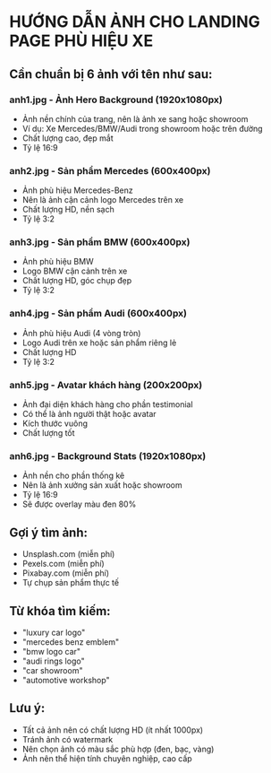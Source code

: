 # HƯỚNG DẪN ẢNH CHO LANDING PAGE PHÙ HIỆU XE

## Cần chuẩn bị 6 ảnh với tên như sau:

### anh1.jpg - Ảnh Hero Background (1920x1080px)
- Ảnh nền chính của trang, nên là ảnh xe sang hoặc showroom
- Ví dụ: Xe Mercedes/BMW/Audi trong showroom hoặc trên đường
- Chất lượng cao, đẹp mắt
- Tỷ lệ 16:9

### anh2.jpg - Sản phẩm Mercedes (600x400px) 
- Ảnh phù hiệu Mercedes-Benz
- Nên là ảnh cận cảnh logo Mercedes trên xe
- Chất lượng HD, nền sạch
- Tỷ lệ 3:2

### anh3.jpg - Sản phẩm BMW (600x400px)
- Ảnh phù hiệu BMW 
- Logo BMW cận cảnh trên xe
- Chất lượng HD, góc chụp đẹp
- Tỷ lệ 3:2

### anh4.jpg - Sản phẩm Audi (600x400px)
- Ảnh phù hiệu Audi (4 vòng tròn)
- Logo Audi trên xe hoặc sản phẩm riêng lẻ
- Chất lượng HD
- Tỷ lệ 3:2

### anh5.jpg - Avatar khách hàng (200x200px)
- Ảnh đại diện khách hàng cho phần testimonial
- Có thể là ảnh người thật hoặc avatar
- Kích thước vuông
- Chất lượng tốt

### anh6.jpg - Background Stats (1920x1080px)
- Ảnh nền cho phần thống kê
- Nên là ảnh xưởng sản xuất hoặc showroom
- Tỷ lệ 16:9
- Sẽ được overlay màu đen 80%

## Gợi ý tìm ảnh:
- Unsplash.com (miễn phí)
- Pexels.com (miễn phí)  
- Pixabay.com (miễn phí)
- Tự chụp sản phẩm thực tế

## Từ khóa tìm kiếm:
- "luxury car logo"
- "mercedes benz emblem"
- "bmw logo car"
- "audi rings logo"
- "car showroom"
- "automotive workshop"

## Lưu ý:
- Tất cả ảnh nên có chất lượng HD (ít nhất 1000px)
- Tránh ảnh có watermark
- Nên chọn ảnh có màu sắc phù hợp (đen, bạc, vàng)
- Ảnh nên thể hiện tính chuyên nghiệp, cao cấp